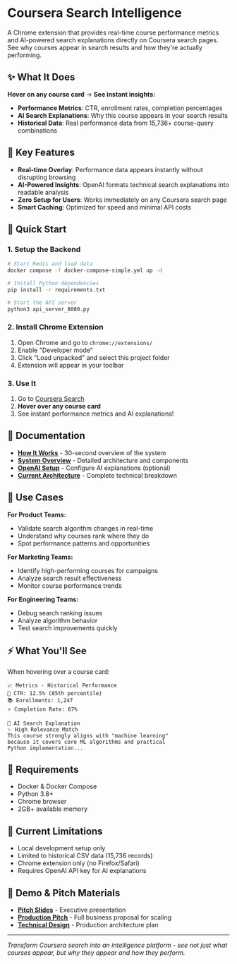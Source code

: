 # Coursera Search Intelligence

A Chrome extension that provides real-time course performance metrics and AI-powered search explanations directly on Coursera search pages. See why courses appear in search results and how they're actually performing.

## ✨ What It Does

**Hover on any course card** → **See instant insights:**
- **Performance Metrics**: CTR, enrollment rates, completion percentages
- **AI Search Explanations**: Why this course appears in your search results
- **Historical Data**: Real performance data from 15,736+ course-query combinations

## 🎯 Key Features

- **Real-time Overlay**: Performance data appears instantly without disrupting browsing
- **AI-Powered Insights**: OpenAI formats technical search explanations into readable analysis
- **Zero Setup for Users**: Works immediately on any Coursera search page
- **Smart Caching**: Optimized for speed and minimal API costs

## 🚀 Quick Start

### 1. Setup the Backend
```bash
# Start Redis and load data
docker compose -f docker-compose-simple.yml up -d

# Install Python dependencies
pip install -r requirements.txt

# Start the API server
python3 api_server_8080.py
```

### 2. Install Chrome Extension
1. Open Chrome and go to `chrome://extensions/`
2. Enable "Developer mode"
3. Click "Load unpacked" and select this project folder
4. Extension will appear in your toolbar

### 3. Use It
1. Go to [Coursera Search](https://www.coursera.org/search?query=ai)
2. **Hover over any course card**
3. See instant performance metrics and AI explanations!

## 📖 Documentation

- **[How It Works](HOW_IT_WORKS.md)** - 30-second overview of the system
- **[System Overview](SYSTEM_OVERVIEW.md)** - Detailed architecture and components
- **[OpenAI Setup](OPENAI_SETUP.md)** - Configure AI explanations (optional)
- **[Current Architecture](CURRENT_ARCHITECTURE.md)** - Complete technical breakdown

## 🎯 Use Cases

**For Product Teams:**
- Validate search algorithm changes in real-time
- Understand why courses rank where they do
- Spot performance patterns and opportunities

**For Marketing Teams:**
- Identify high-performing courses for campaigns
- Analyze search result effectiveness
- Monitor course performance trends

**For Engineering Teams:**
- Debug search ranking issues
- Analyze algorithm behavior
- Test search improvements quickly

## ⚡ What You'll See

When hovering over a course card:

```
📈 Metrics - Historical Performance
🎯 CTR: 12.5% (85th percentile)
📚 Enrollments: 1,247
⭐ Completion Rate: 67%

🧠 AI Search Explanation
✨ High Relevance Match
This course strongly aligns with "machine learning" 
because it covers core ML algorithms and practical 
Python implementation...
```

## 🔧 Requirements

- Docker & Docker Compose
- Python 3.8+
- Chrome browser
- 2GB+ available memory

## 🚧 Current Limitations

- Local development setup only
- Limited to historical CSV data (15,736 records)
- Chrome extension only (no Firefox/Safari)
- Requires OpenAI API key for AI explanations

## 🎪 Demo & Pitch Materials

- **[Pitch Slides](PITCH_SLIDES.md)** - Executive presentation
- **[Production Pitch](PRODUCTION_PITCH.md)** - Full business proposal for scaling
- **[Technical Design](TECHNICAL_DESIGN.md)** - Production architecture plan

---

*Transform Coursera search into an intelligence platform - see not just what courses appear, but why they appear and how they perform.* 